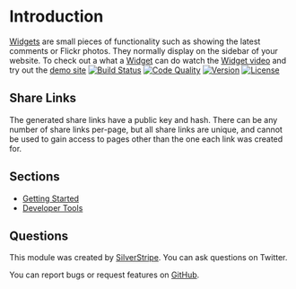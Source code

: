 # Introduction
[Widgets](http://silverstripe.org/widgets) are small pieces of functionality such as showing the latest comments or Flickr photos. They normally display on
the sidebar of your website. To check out a what a [Widget](http://silverstripe.org/widgets) can do watch the
[Widget video](http://silverstripe.com/assets/screencasts/SilverStripe-Blog-DragDrop-Widgets.swf) and try out the
[demo site](http://demo.silverstripe.org/)
[![Build Status](http://img.shields.io/travis/silverstripe/silverstripe-widgets.svg?style=flat-square)](https://travis-ci.org/silverstripe/silverstripe-widgets)
[![Code Quality](http://img.shields.io/scrutinizer/g/silverstripe/silverstripe-widgets.svg?style=flat-square)](https://scrutinizer-ci.com/g/silverstripe/silverstripe-widgets)
[![Version](http://img.shields.io/packagist/v/silverstripe/silverstripe-widgets.svg?style=flat-square)](https://packagist.org/packages/silverstripe/silverstripe-widgets)
[![License](http://img.shields.io/packagist/l/silverstripe/silverstripe-widgets.svg?style=flat-square)](LICENSE.md)

## Share Links

The generated share links have a public key and hash. There can be any number of share links per-page, but all share links are unique, and cannot be used to gain access to pages other than the one each link was created for.

## Sections

- [Getting Started](getting-started.md)
- [Developer Tools](developer-tools.md)

## Questions

This module was created by [SilverStripe](https://twitter.com/silverstripe). You can ask questions on Twitter.

You can report bugs or request features on [GitHub](https://github.com/silverstripe/silverstripe-widgets/issues).